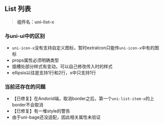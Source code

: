 ## List 列表
> **组件名：uni-list-x**

### 与uni-ui中的区别

- `uni-icon-x`没有支持自定义图标，暂时extraIcon只能传`uni-icon-x`中有的图标
- props属性必须明确类型
- 插槽处部分样式有变动，可以自己修改传入时的样式
- ellipsis以往是支持1行和2行，x中只支持1行


### 当前还存在的问题

- 【已修复】在Andorid端，取消border之后，第一个`uni-list-item-x`的上border不会取消 
- 【已修复】有一堆style的警告
- 由于uni-bage还没适配，因此相关属性未验证
